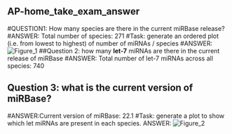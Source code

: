 ## AP-home_take_exam_answer
#QUESTION1: How many species are there in the current miRBase release?
#ANSWER: Total number of species: 271 
#Task: generate an ordered plot (i.e. from lowest to highest) of number of miRNAs / species
#ANSWER: ![Figure_1](https://github.com/dawittekaw/AP-home_take_exam_answer/assets/130226215/4e84f5f1-1de3-4c7f-bef2-c5cabe7c1e77)
##Question 2: how many **let-7** miRNAs are there in the current release of miRBase
#ANSWER: Total number of let-7 miRNAs across all species: 740
## Question 3: what is the current version of miRBase?
#ANSWER:Current version of miRBase: 22.1
#Task: generate a plot to show which let miRNAs are present in each species.
ANSWER: ![Figure_2](https://github.com/dawittekaw/AP-home_take_exam_answer/assets/130226215/2e99038c-c6d2-4d5c-9d23-a8e6c5d72047)



 
